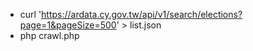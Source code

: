- curl 'https://ardata.cy.gov.tw/api/v1/search/elections?page=1&pageSize=500' > list.json
- php crawl.php

